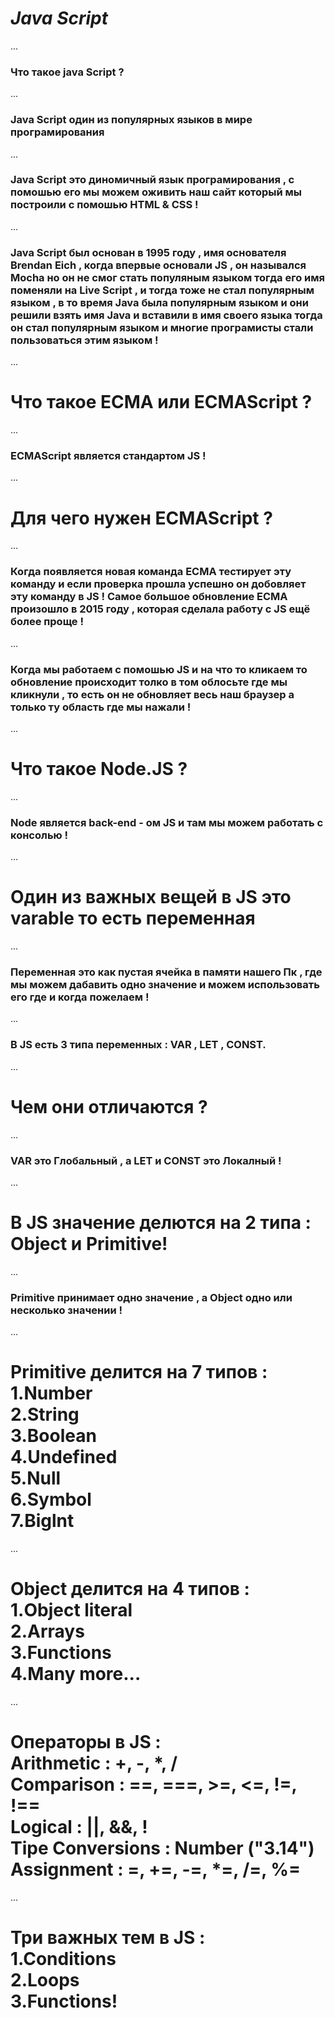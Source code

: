 # _Java Script_
...
### Что такое java Script ?
...
### Java Script один из популярных языков в мире програмирования 
...
### Java Script это диномичный язык програмирования , с помошью его мы можем оживить наш сайт который мы построили с помошью HTML & CSS !
...
### Java Script был основан в 1995 году , имя основателя Brendan Eich , когда впервые основали JS , он назывался Mocha но он не смог стать популяным языком тогда его имя поменяли на Live Script , и тогда тоже не стал популярным языком , в то время Java была популярным языком и они решили взять имя Java и вставили в имя своего языка тогда он стал популярным языком и многие програмисты стали пользоваться этим языком !
...
# Что такое ECMA или ECMAScript ?
...
### ECMAScript является  стандартом JS !
...
# Для чего нужен ECMAScript ?
...
### Когда появляется новая команда ECMA тестирует эту команду и если проверка прошла успешно он добовляет эту команду в JS ! Самое большое обновление ECMA произошло в 2015 году , которая сделала работу с JS ещё более проще !
...
### Когда мы работаем с помошью JS и на что то кликаем то обновление происходит толко в том облосьте где мы кликнули , то есть он не обновляет весь наш браузер а только ту область где мы нажали !
...
# Что такое Node.JS ?
...
### Node является back-end - ом JS и там мы можем работать с консолью !
...
# Один из важных вещей в JS это varable то есть переменная 
...
### Переменная это как пустая ячейка в памяти нашего Пк , где мы можем дабавить одно значение и можем использовать его где и когда пожелаем !
... 
### В JS есть 3 типа переменных : VAR , LET , CONST.
...
# Чем они отличаются ?
...
### VAR это Глобальный , а LET и CONST это Локалный !
...
# В JS значение делются на 2 типа : Object  и  Primitive!
...
### Primitive принимает одно значение , а Object одно или несколько значении !
...
# Primitive делится на 7 типов : <br> 1.Number <br> 2.String <br> 3.Boolean <br> 4.Undefined <br> 5.Null <br> 6.Symbol <br> 7.Biglnt
...
# Object делится на 4 типов : <br> 1.Object literal <br> 2.Arrays <br> 3.Functions <br> 4.Many more...
...
# Операторы в JS : <br> Arithmetic : +, -, *, / <br> Comparison : ==, ===, >=, <=, !=, !== <br> Logical : ||, &&, ! <br> Tipe Conversions : Number ("3.14") <br> Assignment : =, +=, -=, *=, /=, %=
...
# Три важных тем в JS : <br> 1.Conditions <br> 2.Loops <br> 3.Functions!